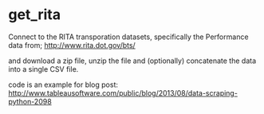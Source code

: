 get_rita
========

Connect to the RITA transporation datasets, specifically the Performance data from;
  http://www.rita.dot.gov/bts/

and download a zip file, unzip the file and (optionally) concatenate the data into a single CSV file.


code is an example for blog post:
http://www.tableausoftware.com/public/blog/2013/08/data-scraping-python-2098

